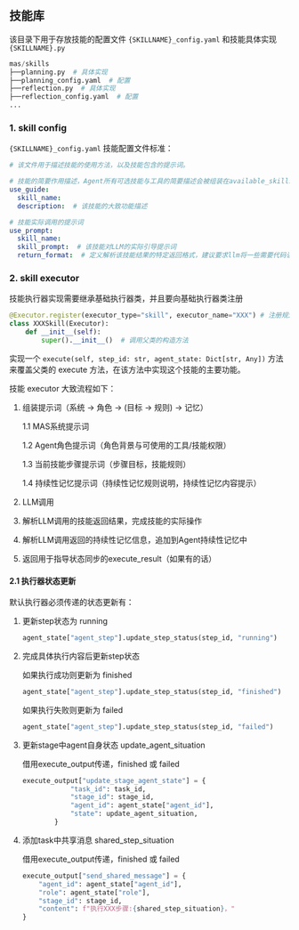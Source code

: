 ## 技能库

该目录下用于存放技能的配置文件 `{SKILLNAME}_config.yaml` 和技能具体实现 `{SKILLNAME}.py`

```python
mas/skills
├──planning.py  # 具体实现
├──planning_config.yaml  # 配置
├──reflection.py  # 具体实现
├──reflection_config.yaml  # 配置
...
```

### 1. skill config

`{SKILLNAME}_config.yaml` 技能配置文件标准：

```yaml
# 该文件用于描述技能的使用方法，以及技能包含的提示词。

# 技能的简要作用描述，Agent所有可选技能与工具的简要描述会被组装在available_skills_and_tools中
use_guide:
  skill_name: 
  description:  # 该技能的大致功能描述

# 技能实际调用的提示词
use_prompt:
  skill_name: 
  skill_prompt:  # 该技能对LLM的实际引导提示词
  return_format:  # 定义解析该技能结果的特定返回格式，建议要求llm将一些需要代码读取的特定返回结果夹在<SKILLNAME></SKILLNAME>之间
```



### 2. skill executor

技能执行器实现需要继承基础执行器类，并且要向基础执行器类注册

```python
@Executor.register(executor_type="skill", executor_name="XXX") # 注册规划技能到类型 "skill", 名称 "XXX"
class XXXSkill(Executor):
    def __init__(self):
        super().__init__()  # 调用父类的构造方法
```

实现一个 `execute(self, step_id: str, agent_state: Dict[str, Any])` 方法来覆盖父类的 execute 方法，在该方法中实现这个技能的主要功能。

技能 executor 大致流程如下：

1. 组装提示词（系统 → 角色 → (目标 → 规则) → 记忆）

   1.1 MAS系统提示词

   1.2 Agent角色提示词（角色背景与可使用的工具/技能权限）

   1.3 当前技能步骤提示词（步骤目标，技能规则）

   1.4 持续性记忆提示词（持续性记忆规则说明，持续性记忆内容提示）

2. LLM调用

3. 解析LLM调用的技能返回结果，完成技能的实际操作

4. 解析LLM调用返回的持续性记忆信息，追加到Agent持续性记忆中

5. 返回用于指导状态同步的execute_result（如果有的话）



#### 2.1 执行器状态更新

默认执行器必须传递的状态更新有：

1. 更新step状态为 running

   ```python
   agent_state["agent_step"].update_step_status(step_id, "running")
   ```

2. 完成具体执行内容后更新step状态

   如果执行成功则更新为 finished

   ```python
   agent_state["agent_step"].update_step_status(step_id, "finished")
   ```

   如果执行失败则更新为 failed

   ```python
   agent_state["agent_step"].update_step_status(step_id, "failed")
   ```

3. 更新stage中agent自身状态 update_agent_situation

   借用execute_output传递，finished 或 failed

   ```python
   execute_output["update_stage_agent_state"] = {
               "task_id": task_id,
               "stage_id": stage_id,
               "agent_id": agent_state["agent_id"],
               "state": update_agent_situation,
           }
   ```

4. 添加task中共享消息 shared_step_situation

   借用execute_output传递，finished 或 failed

   ```python
   execute_output["send_shared_message"] = {
       "agent_id": agent_state["agent_id"],
       "role": agent_state["role"],
       "stage_id": stage_id,
       "content": f"执行XXX步骤:{shared_step_situation}，"
   }
   ```

